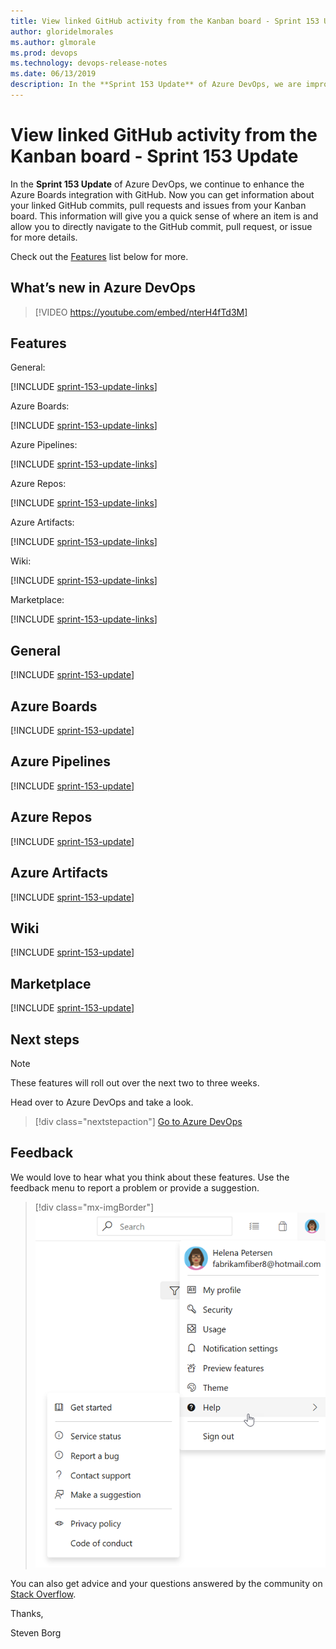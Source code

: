 ```yaml
---
title: View linked GitHub activity from the Kanban board - Sprint 153 Update
author: gloridelmorales
ms.author: glmorale
ms.prod: devops
ms.technology: devops-release-notes
ms.date: 06/13/2019
description: In the **Sprint 153 Update** of Azure DevOps, we are improving the Azure Boards integration with GitHub. 
---
```


# View linked GitHub activity from the Kanban board - Sprint 153 Update

In the **Sprint 153 Update** of Azure DevOps, we continue to enhance the Azure Boards integration with GitHub. Now you can get information about your linked GitHub commits, pull requests and issues from your Kanban board. This information will give you a quick sense of where an item is and allow you to directly navigate to the GitHub commit, pull request, or issue for more details.

Check out the [Features](#features) list below for more.

## What’s new in Azure DevOps

> [!VIDEO https://youtube.com/embed/nterH4fTd3M]

## Features

General: 

[!INCLUDE [sprint-153-update-links](_shared/general/sprint-153-update-links.md)]

Azure Boards:

[!INCLUDE [sprint-153-update-links](_shared/boards/sprint-153-update-links.md)]

Azure Pipelines:

[!INCLUDE [sprint-153-update-links](_shared/pipelines/sprint-153-update-links.md)]

Azure Repos:

[!INCLUDE [sprint-153-update-links](_shared/repos/sprint-153-update-links.md)]

Azure Artifacts:

[!INCLUDE [sprint-153-update-links](_shared/artifacts/sprint-153-update-links.md)]

Wiki:

[!INCLUDE [sprint-153-update-links](_shared/wiki/sprint-153-update-links.md)]

Marketplace:

[!INCLUDE [sprint-153-update-links](_shared/marketplace/sprint-153-update-links.md)]

## General

[!INCLUDE [sprint-153-update](_shared/general/sprint-153-update.md)]

## Azure Boards

[!INCLUDE [sprint-153-update](_shared/boards/sprint-153-update.md)]

## Azure Pipelines

[!INCLUDE [sprint-153-update](_shared/pipelines/sprint-153-update.md)]

## Azure Repos

[!INCLUDE [sprint-153-update](_shared/repos/sprint-153-update.md)]

## Azure Artifacts

[!INCLUDE [sprint-153-update](_shared/artifacts/sprint-153-update.md)]

## Wiki

[!INCLUDE [sprint-153-update](_shared/wiki/sprint-153-update.md)]

## Marketplace

[!INCLUDE [sprint-153-update](_shared/marketplace/sprint-153-update.md)]

## Next steps

> [!NOTE]
> These features will roll out over the next two to three weeks.

Head over to Azure DevOps and take a look.

> [!div class="nextstepaction"]
> [Go to Azure DevOps](http://go.microsoft.com/fwlink/?LinkId=307137&campaign=o~msft~docs~product-vsts~release-notes)

## Feedback

We would love to hear what you think about these features. Use the feedback menu to report a problem or provide a suggestion.

> [!div class="mx-imgBorder"]
> ![Make a suggestion](../_img/make-a-suggestion.png)

You can also get advice and your questions answered by the community on [Stack Overflow](https://stackoverflow.com/questions/tagged/azure-devops).

Thanks,

Steven Borg

